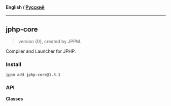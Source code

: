 #### **English** / [Русский](README.ru.md)

---

## jphp-core
> version {0}, created by JPPM.

Compiler and Launcher for JPHP.

### Install
```
jppm add jphp-core@1.3.1
```

### API
**Classes**